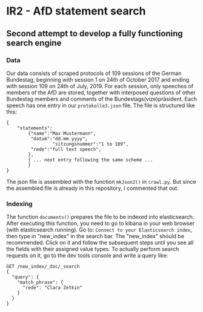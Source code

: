 # IR2 - AfD statement search
## Second attempt to develop a fully functioning search engine
### Data
Our data consists of scraped protocols of 109 sessions of the German Bundestag, beginning with session 1 on 24th of October 2017 and ending with session 109 on 24th of July, 2019. For each session, only speeches of members of the AfD are stored, together with interposed questions of other Bundestag members and comments of the Bundestags(vize)präsident.
Each speech has one entry in our `protokolle3.json` file. The file is structured like this:
~~~~
{
	"statements":
		{"name":"Max Mustermann",
		 "datum":"dd.mm.yyyy",
                 "sitzungsnummer":"1 to 109",
		 "rede":"full text speech",
		},
		{ ... next entry following the same scheme ...
		}
}
~~~~

The json file is assembled with the function `mkJson2()` in `crawl.py`. But since the assembled file is already in this repository, I commented that out.


### Indexing
The function `documents()` prepares the file to be indexed into elasticsearch. After executing this function, you need to go to kibana in your web browser (with elasticsearch running). Go to: `Connect to your Elasticsearch index`, then type in "new\_index" in the search bar. The "new\_index" should be recommended. Click on it and follow the subsequent steps until you see all the fields with their assigned value types. To actually perform search requests on it, go to the dev tools console and write a query like:
~~~~
GET /new_index/_doc/_search
{
  "query": {
    "match_phrase": {
      "rede": "Clara Zetkin"
    }
  }
}
~~~~
